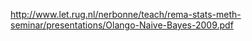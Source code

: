 http://www.let.rug.nl/nerbonne/teach/rema-stats-meth-seminar/presentations/Olango-Naive-Bayes-2009.pdf